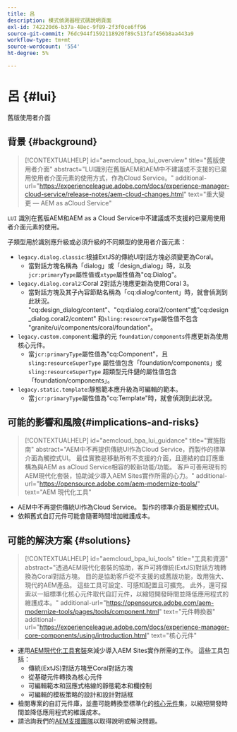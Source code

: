 ```yaml
---
title: 呂
description: 模式偵測器程式碼說明頁面
exl-id: 742220d6-b37a-48ec-9f89-2f3f0ce6ff96
source-git-commit: 76dc944f1592118920f89c513faf456b8aa443a9
workflow-type: tm+mt
source-wordcount: '554'
ht-degree: 5%

---
```


# 呂 {#lui}

舊版使用者介面

## 背景 {#background}

>[!CONTEXTUALHELP]
>id="aemcloud_bpa_lui_overview"
>title="舊版使用者介面"
>abstract="LUI識別在舊版AEM和AEM中不建議或不支援的已棄用使用者介面元素的使用方式，作為Cloud Service。"
>additional-url="https://experienceleague.adobe.com/docs/experience-manager-cloud-service/release-notes/aem-cloud-changes.html" text="重大變更 — AEM as aCloud Service"

`LUI` 識別在舊版AEM和AEM as a Cloud Service中不建議或不支援的已棄用使用者介面元素的使用。

子類型用於識別應升級或必須升級的不同類型的使用者介面元素：

* `legacy.dialog.classic`:根據ExtJS的傳統UI對話方塊必須變更為Coral。
   * 當對話方塊名稱為「dialog」或「design_dialog」時，以及
`jcr:primaryType`屬性值或`xtype`屬性值為&quot;cq:Dialog&quot;。
* `legacy.dialog.coral2`:Coral 2對話方塊應更新為使用Coral 3。
   * 當對話方塊及其子內容節點名稱為「cq:dialog/content」時，就會偵測到此狀況。
&quot;cq:design_dialog/content&quot;、&quot;cq:dialog.coral2/content&quot;或&quot;cq:design_dialog.coral2/content&quot;
和`sling:resourceType`屬性值不包含
&quot;granite/ui/components/coral/foundation&quot;。
* `legacy.custom.component`:繼承的元 `foundation/components`件應更新為使用核心元件。
   * 當`jcr:primaryType`屬性值為&quot;cq:Component&quot;，且
      `sling:resourceSuperType` 屬性值包含「foundation/components」或
      `sling:resourceSuperType` 超類型元件鏈的屬性值包含「foundation/components」。
* `legacy.static.template`:靜態範本應升級為可編輯的範本。
   * 當`jcr:primaryType`屬性值為&quot;cq:Template&quot;時，就會偵測到此狀況。

## 可能的影響和風險{#implications-and-risks}

>[!CONTEXTUALHELP]
>id="aemcloud_bpa_lui_guidance"
>title="實施指南"
>abstract="AEM中不再提供傳統UI作為Cloud Service，而製作的標準介面為觸控式UI。 最佳實務是移動所有不支援的介面，且連結的自訂應重構為與AEM as aCloud Service相容的較新功能/功能。 客戶可善用現有的AEM現代化套裝，協助減少導入AEM Sites實作所需的心力。"
>additional-url="https://opensource.adobe.com/aem-modernize-tools/" text="AEM 現代化工具"

* AEM中不再提供傳統UI作為Cloud Service。 製作的標準介面是觸控式UI。
* 依賴舊式自訂元件可能會隨著時間增加維護成本。

## 可能的解決方案 {#solutions}

>[!CONTEXTUALHELP]
>id="aemcloud_bpa_lui_tools"
>title="工具和資源"
>abstract="透過AEM現代化套裝的協助，客戶可將傳統(ExtJS)對話方塊轉換為Coral對話方塊。 目的是協助客戶從不支援的或舊版功能，改用強大、現代的AEM產品。 這些工具可設定、可感知配置且可擴充。 此外，還可探索以一組標準化核心元件取代自訂元件，以縮短開發時間並降低應用程式的維護成本。"
>additional-url="https://opensource.adobe.com/aem-modernize-tools/pages/tools/component.html" text="元件轉換器"
>additional-url="https://experienceleague.adobe.com/docs/experience-manager-core-components/using/introduction.html" text="核心元件"

* 運用[AEM現代化工具套裝](https://opensource.adobe.com/aem-modernize-tools/)來減少導入AEM Sites實作所需的工作。 這些工具包括：
   * 傳統(ExtJS)對話方塊至Coral對話方塊
   * 從基礎元件轉換為核心元件
   * 可編輯範本和回應式格線的靜態範本和欄控制
   * 可編輯的模板策略的設計和設計對話框
* 檢閱專案的自訂元件庫，並盡可能轉換至標準化的[核心元件](https://experienceleague.adobe.com/docs/experience-manager-core-components/using/introduction.html?lang=zh-Hant)集，以縮短開發時間並降低應用程式的維護成本。
* 請洽詢我們的[AEM支援團隊](https://helpx.adobe.com/enterprise/using/support-for-experience-cloud.html)以取得說明或解決問題。
